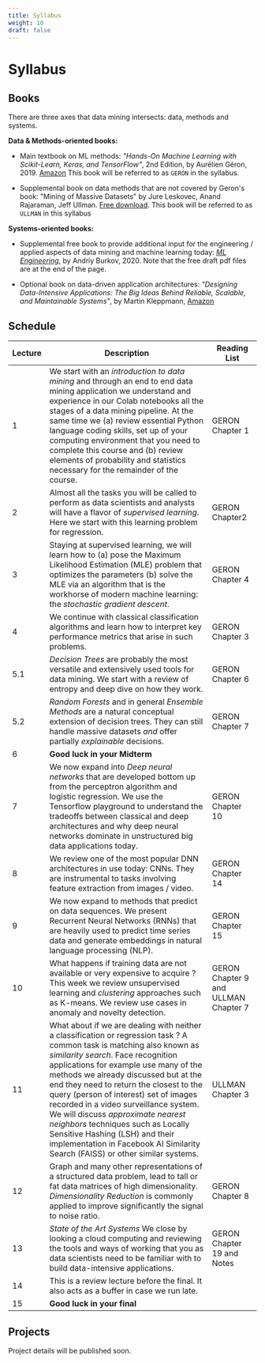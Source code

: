 ```yaml
---
title: Syllabus
weight: 10
draft: false
---
```

# Syllabus

## Books

There are three axes that data mining intersects: data, methods and systems. 

**Data & Methods-oriented books:**

* Main textbook on ML methods: _"Hands-On Machine Learning with Scikit-Learn, Keras, and TensorFlow"_, 2nd Edition, by Aurélien Géron, 2019. [Amazon](https://www.amazon.com/Hands-Machine-Learning-Scikit-Learn-TensorFlow/dp/1492032646/ref=dp_ob_title_bk) This book will be referred to as `GERON` in the syllabus. 
 
* Supplemental book on data methods that are not covered by Geron's book: "Mining of Massive Datasets" by Jure Leskovec, Anand Rajaraman, Jeff Ullman. [Free download](http://infolab.stanford.edu/~ullman/mmds/bookL.pdf). This book will be referred to as `ULLMAN` in this syllabus 

**Systems-oriented books:**

* Supplemental free book to provide additional input for the engineering / applied aspects of data mining and machine learning today: [_ML Engineering_](http://www.mlebook.com/wiki/doku.php), by Andriy Burkov, 2020. Note that the free draft pdf files are at the end of the page. 

* Optional book on data-driven application architectures: _"Designing Data-Intensive Applications: The Big Ideas Behind Reliable, Scalable, and Maintainable Systems"_, by Martin Kleppmann,   [Amazon](https://www.amazon.com/Designing-Data-Intensive-Applications-Reliable-Maintainable/dp/1449373321)
## Schedule


| Lecture |  Description | Reading List | 
| ------- | ---- | --- | 
| 1       | We start with an _introduction to data mining_ and through an end to end data mining application we understand and experience in our Colab notebooks all the stages of a data mining pipeline. At the same time we (a) review essential Python language coding skills,  set up of your computing environment that you need to complete this course and (b)  review elements of probability and statistics necessary for the remainder of the course. | GERON Chapter 1 |
|  2  | Almost all the tasks you will be called to perform as data scientists and analysts will have a flavor of  _supervised learning_. Here we start with this learning problem for regression.  | GERON Chapter2 | 
|  3  | Staying at supervised learning, we will learn how to (a) pose the Maximum Likelihood Estimation (MLE) problem that optimizes the parameters (b) solve the MLE via an algorithm that is the workhorse of modern machine learning: the _stochastic gradient descent_.  | GERON Chapter 4 |
|  4  |  We continue with classical classification algorithms and learn how to interpret key performance metrics that arise in such problems. |  GERON Chapter 3 |
| 5.1 |  _Decision Trees_ are probably the most versatile and extensively used tools for data mining. We start with a review of entropy and deep dive on how they work.  | GERON Chapter 6  |
| 5.2  |  _Random Forests_  and in general _Ensemble Methods_ are a natural conceptual extension of decision trees. They can still handle massive datasets _and_ offer partially _explainable_ decisions.  | GERON Chapter 7   | 
| 6  | **Good luck in your Midterm**  | | 
| 7   | We now expand into _Deep neural networks_ that are developed bottom up from the perceptron algorithm and logistic regression. We use the Tensorflow playground to understand the tradeoffs between classical and deep architectures and why deep neural networks dominate in unstructured big data applications today.  | GERON Chapter 10   | 
| 8  | We review one of the most popular DNN architectures in use today: CNNs. They are instrumental to tasks involving feature extraction from images / video. | GERON Chapter 14  |
| 9 | We now expand to methods that predict on data sequences. We present Recurrent Neural Networks (RNNs) that are heavily used to predict time series data and generate embeddings in natural language processing (NLP). | GERON Chapter 15 |  
| 10  | What happens if training data are not available or very expensive to acquire ? This week we review unsupervised learning and _clustering_ approaches such as K-means. We review use cases in anomaly and novelty detection. | GERON Chapter 9  and ULLMAN Chapter  7  |
| 11 | What about if we are dealing with neither a classification or regression task ? A common task is matching also known as _similarity search_.  Face recognition applications for example use many of the methods we already discussed but at the end they need to return the closest to the query (person of interest)  set of images recorded in a video surveillance system. We will discuss _approximate nearest neighbors_ techniques such as  Locally Sensitive Hashing (LSH) and their implementation in Facebook AI Similarity Search (FAISS) or other similar systems. | ULLMAN Chapter 3 | 
| 12 | Graph and many other representations of a structured data problem, lead to tall or fat data matrices of high dimensionality. _Dimensionality Reduction_ is commonly applied to improve significantly the signal to noise ratio. | GERON Chapter 8 |
| 13   | _State of the Art Systems_   We close by looking a cloud computing and reviewing the tools and ways of working that you as data scientists need to be familiar with to build data-intensive applications. | GERON Chapter 19 and Notes | 
| 14      | This is a review lecture before the final.  It also acts as a buffer in case we run late. | | 
| 15    | **Good luck in your final**         |  | 
## Projects

Project details will be published soon. 

<!-- For details on 3 projects that you need to submit see [Projects](../projects/_index.md) page - projects are published after the semester starts.  -->
